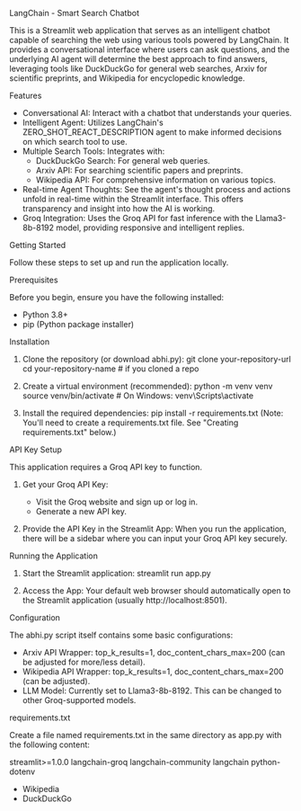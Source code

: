 LangChain - Smart Search Chatbot

This is a Streamlit web application that serves as an intelligent chatbot capable of searching the web using various tools powered by LangChain. It provides a conversational interface where users can ask questions, and the underlying AI agent will determine the best approach to find answers, leveraging tools like DuckDuckGo for general web searches, Arxiv for scientific preprints, and Wikipedia for encyclopedic knowledge.

Features

* Conversational AI: Interact with a chatbot that understands your queries.
* Intelligent Agent: Utilizes LangChain's ZERO_SHOT_REACT_DESCRIPTION agent to make informed decisions on which search tool to use.
* Multiple Search Tools: Integrates with:
    * DuckDuckGo Search: For general web queries.
    * Arxiv API: For searching scientific papers and preprints.
    * Wikipedia API: For comprehensive information on various topics.
* Real-time Agent Thoughts: See the agent's thought process and actions unfold in real-time within the Streamlit interface. This offers transparency and insight into how the AI is working.
* Groq Integration: Uses the Groq API for fast inference with the Llama3-8b-8192 model, providing responsive and intelligent replies.

Getting Started

Follow these steps to set up and run the application locally.

Prerequisites

Before you begin, ensure you have the following installed:

* Python 3.8+
* pip (Python package installer)

Installation

1.  Clone the repository (or download abhi.py):
    git clone your-repository-url
    cd your-repository-name # if you cloned a repo

2.  Create a virtual environment (recommended):
    python -m venv venv
    source venv/bin/activate # On Windows: venv\Scripts\activate

3.  Install the required dependencies:
    pip install -r requirements.txt
    (Note: You'll need to create a requirements.txt file. See "Creating requirements.txt" below.)

API Key Setup

This application requires a Groq API key to function.

1.  Get your Groq API Key:
    * Visit the Groq website and sign up or log in.
    * Generate a new API key.

2.  Provide the API Key in the Streamlit App:
    When you run the application, there will be a sidebar where you can input your Groq API key securely.

Running the Application

1.  Start the Streamlit application:
    streamlit run app.py

2.  Access the App:
    Your default web browser should automatically open to the Streamlit application (usually http://localhost:8501).

Configuration

The abhi.py script itself contains some basic configurations:

* Arxiv API Wrapper: top_k_results=1, doc_content_chars_max=200 (can be adjusted for more/less detail).
* Wikipedia API Wrapper: top_k_results=1, doc_content_chars_max=200 (can be adjusted).
* LLM Model: Currently set to Llama3-8b-8192. This can be changed to other Groq-supported models.

requirements.txt

Create a file named requirements.txt in the same directory as app.py with the following content:

streamlit>=1.0.0
langchain-groq
langchain-community
langchain
python-dotenv

* Wikipedia
* DuckDuckGo
```
